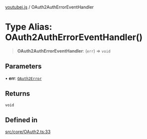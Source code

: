 [youtubei.js](../README.md) / OAuth2AuthErrorEventHandler

# Type Alias: OAuth2AuthErrorEventHandler()

> **OAuth2AuthErrorEventHandler**: (`err`) => `void`

## Parameters

• **err**: [`OAuth2Error`](../namespaces/Utils/classes/OAuth2Error.md)

## Returns

`void`

## Defined in

[src/core/OAuth2.ts:33](https://github.com/LuanRT/YouTube.js/blob/af92984523f90200a18314b94478a2697c9deab0/src/core/OAuth2.ts#L33)

